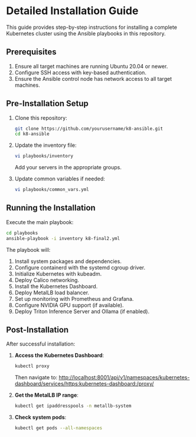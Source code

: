 # Detailed Installation Guide

This guide provides step-by-step instructions for installing a complete Kubernetes cluster using the Ansible playbooks in this repository.

## Prerequisites

1. Ensure all target machines are running Ubuntu 20.04 or newer.
2. Configure SSH access with key-based authentication.
3. Ensure the Ansible control node has network access to all target machines.

## Pre-Installation Setup

1. Clone this repository:
   ```bash
   git clone https://github.com/yourusername/k8-ansible.git
   cd k8-ansible
   ```

2. Update the inventory file:
   ```bash
   vi playbooks/inventory
   ```
   Add your servers in the appropriate groups.

3. Update common variables if needed:
   ```bash
   vi playbooks/common_vars.yml
   ```

## Running the Installation

Execute the main playbook:

```bash
cd playbooks
ansible-playbook -i inventory k8-final2.yml
```

The playbook will:
1. Install system packages and dependencies.
2. Configure containerd with the systemd cgroup driver.
3. Initialize Kubernetes with kubeadm.
4. Deploy Calico networking.
5. Install the Kubernetes Dashboard.
6. Deploy MetalLB load balancer.
7. Set up monitoring with Prometheus and Grafana.
8. Configure NVIDIA GPU support (if available).
9. Deploy Triton Inference Server and Ollama (if enabled).

## Post-Installation

After successful installation:

1. **Access the Kubernetes Dashboard**:
   ```bash
   kubectl proxy
   ```
   Then navigate to: [http://localhost:8001/api/v1/namespaces/kubernetes-dashboard/services/https:kubernetes-dashboard:/proxy/](http://localhost:8001/api/v1/namespaces/kubernetes-dashboard/services/https:kubernetes-dashboard:/proxy/)

2. **Get the MetalLB IP range**:
   ```bash
   kubectl get ipaddresspools -n metallb-system
   ```

3. **Check system pods**:
   ```bash
   kubectl get pods --all-namespaces
   ```
